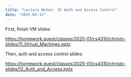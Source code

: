 ```yaml
---
title: "Lecture Notes: 33 Auth and Access Control"
date: "2025-04-12"
---
```


First, finish VM slides:

https://homework.quest/classes/2025-01/cs4310/christo-slides/11_Virtual_Machines.pptx

Then, auth and access control slides:

https://homework.quest/classes/2025-01/cs4310/christo-slides/12_Auth_and_Access.pptx
